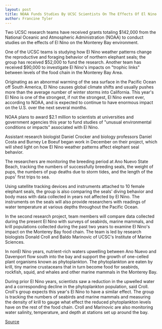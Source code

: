 ```yaml
---
layout: post
title: NOAA Funds Studies By UCSC Scientists On The Effects Of El Nino
author: Francine Tyler
---
```


Two UCSC research teams have received grants totaling $142,000 from the National Oceanic and Atmospheric Administration (NOAA) to conduct studies on the effects of El Nino on the Monterey Bay environment.

One of the UCSC teams is studying how El Nino weather patterns change the reproductive and foraging behavior of northern elephant seals; the group has received $52,000 to fund the research. Another team has received $90,000 to investigate El Nino's impacts on "trophic links" between levels of the food chain in the Monterey Bay Area.

Originating as an abnormal warming of the sea surface in the Pacific Ocean off South America, El Nino causes global climate shifts and usually pushes more than the average number of winter storms into California. This year's El Nino is one of the strongest, if not the strongest, El Nino event ever, according to NOAA, and is expected to continue to have enormous impact on the U.S. over the next several months.

NOAA plans to award $2.1 million to scientists at universities and government agencies this year to fund studies of "unusual environmental conditions or impacts" associated with El Nino.

Assistant research biologist Daniel Crocker and biology professors Daniel Costa and Burney Le Boeuf began work in December on their project, which will shed light on how El Nino weather patterns affect elephant seal behavior.

The researchers are monitoring the breeding period at Ano Nuevo State Beach, tracking the numbers of successfully breeding seals, the weight of pups, the numbers of pup deaths due to storm tides, and the length of the pups' first trips to sea.

Using satellite tracking devices and instruments attached to 10 female elephant seals, the group is also comparing the seals' diving behavior and body mass with data collected in years not affected by El Nino. The instruments on the seals will also provide researchers with readings of water temperature at various depths throughout the Pacific Ocean.

In the second research project, team members will compare data collected during the present El Nino with surveys of seabirds, marine mammals, and krill populations collected during the past two years to examine El Nino's impact on the Monterey Bay food chain. The team is led by research biologists Donald Croll and Baldo Marinovic of UCSC's Institute of Marine Sciences.

In non­El Nino years, nutrient-rich waters upwelling between Ano Nuevo and Davenport flow south into the bay and support the growth of one-celled plant organisms known as phytoplankton. The phytoplankton are eaten by krill, tiny marine crustaceans that in turn become food for seabirds, rockfish, squid, and whales and other marine mammals in the Monterey Bay.

During prior El Nino years, scientists saw a reduction in the upwelled water and a corresponding decline in the phytoplankton population, said Croll. Croll's group expects this year's El Nino to have a similar effect. The group is tracking the numbers of seabirds and marine mammals and measuring the density of krill to gauge what effect the reduced phytoplankton levels have on the rest of the food chain. Croll and Marinovic are also monitoring water salinity, temperature, and depth at stations set up around the bay.

[Source](http://www1.ucsc.edu/oncampus/currents/97-98/03-23/noaa.htm "Permalink to UCSC researchers receive NOAA grants: 03-23-98")
